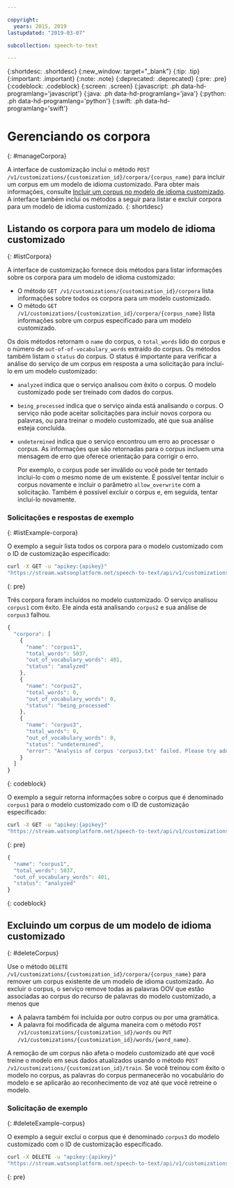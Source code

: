 ```yaml
---

copyright:
  years: 2015, 2019
lastupdated: "2019-03-07"

subcollection: speech-to-text

---
```


{:shortdesc: .shortdesc}
{:new_window: target="_blank"}
{:tip: .tip}
{:important: .important}
{:note: .note}
{:deprecated: .deprecated}
{:pre: .pre}
{:codeblock: .codeblock}
{:screen: .screen}
{:javascript: .ph data-hd-programlang='javascript'}
{:java: .ph data-hd-programlang='java'}
{:python: .ph data-hd-programlang='python'}
{:swift: .ph data-hd-programlang='swift'}

# Gerenciando os corpora
{: #manageCorpora}

A interface de customização inclui o método `POST /v1/customizations/{customization_id}/corpora/{corpus_name}` para incluir um corpus em um modelo de idioma customizado. Para obter mais informações, consulte [Incluir um corpus no modelo de idioma customizado](/docs/services/speech-to-text/language-create.html#addCorpus). A interface também inclui os métodos a seguir para listar e excluir corpora para um modelo de idioma customizado.
{: shortdesc}

## Listando os corpora para um modelo de idioma customizado
{: #listCorpora}

A interface de customização fornece dois métodos para listar informações sobre os corpora para um modelo de idioma customizado:

-   O método `GET /v1/customizations/{customization_id}/corpora` lista informações sobre todos os corpora para um modelo customizado.
-   O método `GET /v1/customizations/{customization_id}/corpora/{corpus_name}` lista informações sobre um corpus especificado para um modelo customizado.

Os dois métodos retornam o `name` do corpus, o `total_words` lido do corpus e o número de `out-of-of-vocabulary_words` extraído do corpus. Os métodos também listam o `status` do corpus. O status é importante para verificar a análise do serviço de um corpus em resposta a uma solicitação para incluí-lo em um modelo customizado:

-   `analyzed` indica que o serviço analisou com êxito o corpus. O modelo customizado pode ser treinado com dados do corpus.
-   `being_processed` indica que o serviço ainda está analisando o corpus. O serviço não pode aceitar solicitações para incluir novos corpora ou palavras, ou para treinar o modelo customizado, até que sua análise esteja concluída.
-   `undetermined` indica que o serviço encontrou um erro ao processar o corpus. As informações que são retornadas para o corpus incluem uma mensagem de erro que oferece orientação para corrigir o erro.

    Por exemplo, o corpus pode ser inválido ou você pode ter tentado inclui-lo com o mesmo nome de um existente. É possível tentar incluir o corpus novamente e incluir o parâmetro `allow_overwrite` com a solicitação. Também é possível excluir o corpus e, em seguida, tentar incluí-lo novamente.

### Solicitações e respostas de exemplo
{: #listExample-corpora}

O exemplo a seguir lista todos os corpora para o modelo customizado com o ID de customização especificado:

```bash
curl -X GET -u "apikey:{apikey}"
"https://stream.watsonplatform.net/speech-to-text/api/v1/customizations/{customization_id}/corpora"
```
{: pre}

Três corpora foram incluídos no modelo customizado. O serviço analisou `corpus1` com êxito. Ele ainda está analisando `corpus2` e sua análise de `corpus3` falhou.

```javascript
{
  "corpora": [
    {
      "name": "corpus1",
      "total_words": 5037,
      "out_of_vocabulary_words": 401,
      "status": "analyzed"
    },
    {
      "name": "corpus2",
      "total_words": 0,
      "out_of_vocabulary_words": 0,
      "status": "being_processed"
    },
    {
      "name": "corpus3",
      "total_words": 0,
      "out_of_vocabulary_words": 0,
      "status": "undetermined",
      "error": "Analysis of corpus 'corpus3.txt' failed. Please try adding the corpus again by setting the 'allow_overwrite' flag to 'true'."
    }
  ]
}
```
{: codeblock}

O exemplo a seguir retorna informações sobre o corpus que é denominado `corpus1` para o modelo customizado com o ID de customização especificado:

```bash
curl -X GET -u "apikey:{apikey}"
"https://stream.watsonplatform.net/speech-to-text/api/v1/customizations/{customization_id}/corpora/corpus1"
```
{: pre}

```javascript
{
  "name": "corpus1",
  "total_words": 5037,
  "out_of_vocabulary_words": 401,
  "status": "analyzed"
}
```
{: codeblock}

## Excluindo um corpus de um modelo de idioma customizado
{: #deleteCorpus}

Use o método `DELETE /v1/customizations/{customization_id}/corpora/{corpus_name}` para remover um corpus existente de um modelo de idioma customizado. Ao excluir o corpus, o serviço remove todas as palavras OOV que estão associadas ao corpus do recurso de palavras do modelo customizado, a menos que

-   A palavra também foi incluída por outro corpus ou por uma gramática.
-   A palavra foi modificada de alguma maneira com o método `POST /v1/customizations/{customization_id}/words` ou `PUT /v1/customizations/{customization_id}/words/{word_name}`.

A remoção de um corpus não afeta o modelo customizado até que você treine o modelo em seus dados atualizados usando o método `POST /v1/customizations/{customization_id}/train`. Se você treinou com êxito o modelo no corpus, as palavras do corpus permanecerão no vocabulário do modelo e se aplicarão ao reconhecimento de voz até que você retreine o modelo.

### Solicitação de exemplo
{: #deleteExample-corpus}

O exemplo a seguir exclui o corpus que é denominado `corpus3` do modelo customizado com o ID de customização especificado.

```bash
curl -X DELETE -u "apikey:{apikey}"
"https://stream.watsonplatform.net/speech-to-text/api/v1/customizations/{customization_id}/corpora/corpus3"
```
{: pre}
